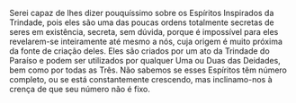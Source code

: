 ﻿Serei capaz de lhes dizer pouquíssimo sobre os Espíritos Inspirados da Trindade, pois eles são uma das poucas ordens totalmente secretas de seres em existência, secreta, sem dúvida, porque é impossível para eles revelarem-se inteiramente até mesmo a nós, cuja origem é muito próxima da fonte de criação deles. Eles são criados por um ato da Trindade do Paraíso e podem ser utilizados por qualquer Uma ou Duas das Deidades, bem como por todas as Três. Não sabemos se esses Espíritos têm número completo, ou se está  constantemente crescendo, mas inclinamo-nos à crença de que seu número não é fixo.